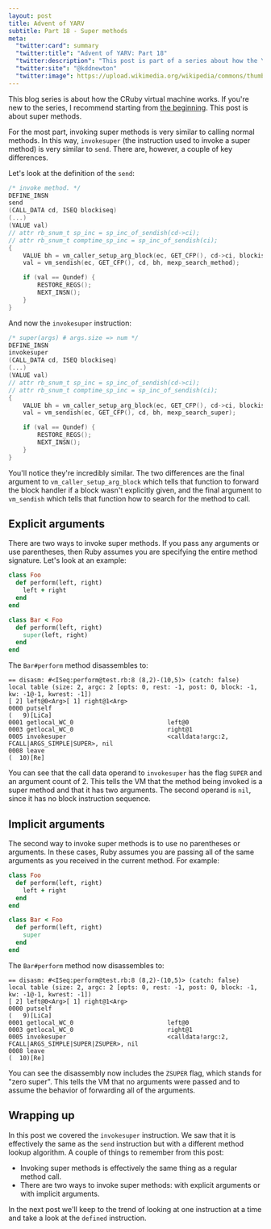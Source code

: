 ```yaml
---
layout: post
title: Advent of YARV
subtitle: Part 18 - Super methods
meta:
  "twitter:card": summary
  "twitter:title": "Advent of YARV: Part 18"
  "twitter:description": "This post is part of a series about how the YARV virtual machine works."
  "twitter:site": "@kddnewton"
  "twitter:image": https://upload.wikimedia.org/wikipedia/commons/thumb/7/73/Ruby_logo.svg/1200px-Ruby_logo.svg.png
---
```


This blog series is about how the CRuby virtual machine works. If you're new to the series, I recommend starting from [the beginning](/2022/11/30/advent-of-yarv-part-0). This post is about super methods.

For the most part, invoking super methods is very similar to calling normal methods. In this way, `invokesuper` (the instruction used to invoke a super method) is very similar to `send`. There are, however, a couple of key differences.

Let's look at the definition of the `send`:

```c
/* invoke method. */
DEFINE_INSN
send
(CALL_DATA cd, ISEQ blockiseq)
(...)
(VALUE val)
// attr rb_snum_t sp_inc = sp_inc_of_sendish(cd->ci);
// attr rb_snum_t comptime_sp_inc = sp_inc_of_sendish(ci);
{
    VALUE bh = vm_caller_setup_arg_block(ec, GET_CFP(), cd->ci, blockiseq, false);
    val = vm_sendish(ec, GET_CFP(), cd, bh, mexp_search_method);

    if (val == Qundef) {
        RESTORE_REGS();
        NEXT_INSN();
    }
}
```

And now the `invokesuper` instruction:

```c
/* super(args) # args.size => num */
DEFINE_INSN
invokesuper
(CALL_DATA cd, ISEQ blockiseq)
(...)
(VALUE val)
// attr rb_snum_t sp_inc = sp_inc_of_sendish(cd->ci);
// attr rb_snum_t comptime_sp_inc = sp_inc_of_sendish(ci);
{
    VALUE bh = vm_caller_setup_arg_block(ec, GET_CFP(), cd->ci, blockiseq, true);
    val = vm_sendish(ec, GET_CFP(), cd, bh, mexp_search_super);

    if (val == Qundef) {
        RESTORE_REGS();
        NEXT_INSN();
    }
}
```

You'll notice they're incredibly similar. The two differences are the final argument to `vm_caller_setup_arg_block` which tells that function to forward the block handler if a block wasn't explicitly given, and the final argument to `vm_sendish` which tells that function how to search for the method to call.

## Explicit arguments

There are two ways to invoke super methods. If you pass any arguments or use parentheses, then Ruby assumes you are specifying the entire method signature. Let's look at an example:

```ruby
class Foo
  def perform(left, right)
    left + right
  end
end

class Bar < Foo
  def perform(left, right)
    super(left, right)
  end
end
```

The `Bar#perform` method disassembles to:

```
== disasm: #<ISeq:perform@test.rb:8 (8,2)-(10,5)> (catch: false)
local table (size: 2, argc: 2 [opts: 0, rest: -1, post: 0, block: -1, kw: -1@-1, kwrest: -1])
[ 2] left@0<Arg>[ 1] right@1<Arg>
0000 putself                                                          (   9)[LiCa]
0001 getlocal_WC_0                          left@0
0003 getlocal_WC_0                          right@1
0005 invokesuper                            <calldata!argc:2, FCALL|ARGS_SIMPLE|SUPER>, nil
0008 leave                                                            (  10)[Re]
```

You can see that the call data operand to `invokesuper` has the flag `SUPER` and an argument count of 2. This tells the VM that the method being invoked is a super method and that it has two arguments. The second operand is `nil`, since it has no block instruction sequence.

## Implicit arguments

The second way to invoke super methods is to use no parentheses or arguments. In these cases, Ruby assumes you are passing all of the same arguments as you received in the current method. For example:

```ruby
class Foo
  def perform(left, right)
    left + right
  end
end

class Bar < Foo
  def perform(left, right)
    super
  end
end
```

The `Bar#perform` method now disassembles to:

```
== disasm: #<ISeq:perform@test.rb:8 (8,2)-(10,5)> (catch: false)
local table (size: 2, argc: 2 [opts: 0, rest: -1, post: 0, block: -1, kw: -1@-1, kwrest: -1])
[ 2] left@0<Arg>[ 1] right@1<Arg>
0000 putself                                                          (   9)[LiCa]
0001 getlocal_WC_0                          left@0
0003 getlocal_WC_0                          right@1
0005 invokesuper                            <calldata!argc:2, FCALL|ARGS_SIMPLE|SUPER|ZSUPER>, nil
0008 leave                                                            (  10)[Re]
```

You can see the disassembly now includes the `ZSUPER` flag, which stands for "zero super". This tells the VM that no arguments were passed and to assume the behavior of forwarding all of the arguments.

## Wrapping up

In this post we covered the `invokesuper` instruction. We saw that it is effectively the same as the `send` instruction but with a different method lookup algorithm. A couple of things to remember from this post:

* Invoking super methods is effectively the same thing as a regular method call.
* There are two ways to invoke super methods: with explicit arguments or with implicit arguments.

In the next post we'll keep to the trend of looking at one instruction at a time and take a look at the `defined` instruction.
